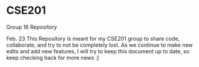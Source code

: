 # CSE201
Group 16 Repository

Feb. 23
This Repository is meant for my CSE201 group to share code, collaborate,
and try to not be completely lost.
As we continue to make new edits and add new features, I will try to keep
this document up to date, so keep checking back for more news :]


